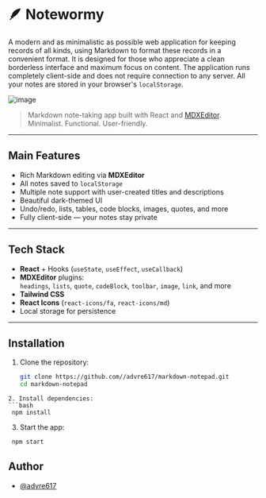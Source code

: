 # 🪶 Notewormy
A modern and as minimalistic as possible web application for keeping records of all kinds, using Markdown to format these records in a convenient format. It is designed for those who appreciate a clean borderless interface and maximum focus on content. The application runs completely client-side and does not require connection to any server. All your notes are stored in your browser's `localStorage`.

![image](https://github.com/user-attachments/assets/28284cf4-d9ac-4432-a4f3-60cbc02d119a)

> Markdown note-taking app built with React and [MDXEditor](https://mdxeditor.dev/).
> Minimalist. Functional. User-friendly.

---

## Main Features

- Rich Markdown editing via **MDXEditor**
- All notes saved to `localStorage`
- Multiple note support with user-created titles and descriptions
- Beautiful dark-themed UI
- Undo/redo, lists, tables, code blocks, images, quotes, and more
- Fully client-side — your notes stay private

---

## Tech Stack

- **React** + Hooks (`useState`, `useEffect`, `useCallback`)
- **MDXEditor** plugins:  
  `headings`, `lists`, `quote`, `codeBlock`, `toolbar`, `image`, `link`, and more
- **Tailwind CSS**
- **React Icons** (`react-icons/fa`, `react-icons/md`)
- Local storage for persistence

---

## Installation

1. Clone the repository:
   ```bash
   git clone https://github.com//advre617/markdown-notepad.git
   cd markdown-notepad
  ```
2. Install dependencies:
  ```bash
   npm install
  ```
3. Start the app:
  ```bash
   npm start
  ```

## Author

- [@advre617](https://github.com/advre617)
